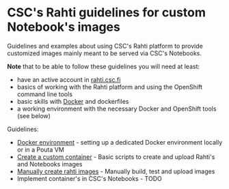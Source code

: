 # CSC's Rahti guidelines for custom Notebook's images
Guidelines and examples about using CSC's Rahti platform to provide customized images mainly meant to be served via CSC's Notebooks.

**Note** that to be able to follow these guidelines you will need at least:
- have an active account in [rahti.csc.fi](https://rahti.csc.fi/)
- basics of working with the Rahti platform and using the OpenShift command line tools
- basic skills with [Docker](https://docs.docker.com/) and dockerfiles
- a working environment with the necessary Docker and OpenShift tools (see below)

Guidelines:
- [Docker environment](./pouta_docker_factory.md) - setting up a dedicated Docker environment locally or in a Pouta VM
- [Create a custom container](./create_custom_rahti_images.md) - Basic scripts to create and upload Rahti's and Notebooks images
- [Manually create rahti images](./manually_create_rahti_images.md) - Manually build, test and upload images
- Implement container's in CSC's Notebooks - TODO
